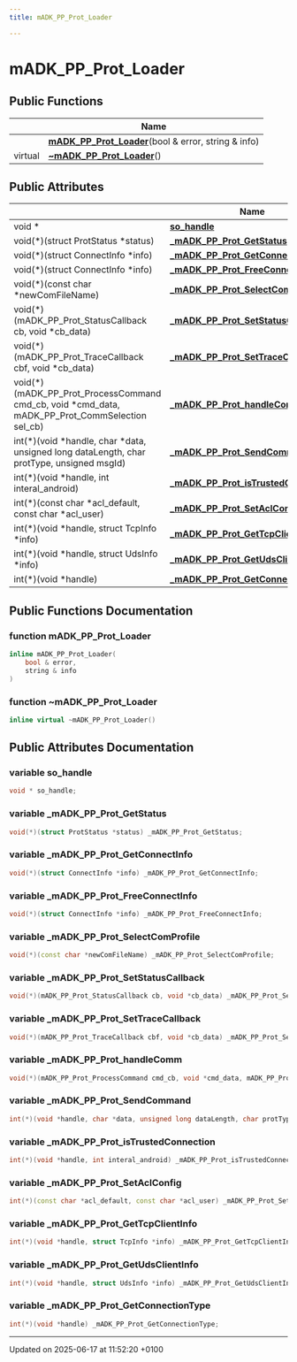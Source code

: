 ```yaml
---
title: mADK_PP_Prot_Loader

---
```


# mADK_PP_Prot_Loader





## Public Functions

|                | Name           |
| -------------- | -------------- |
| | **[mADK_PP_Prot_Loader](structm_a_d_k___p_p___prot___loader.md#function-madk-pp-prot-loader)**(bool & error, string & info) |
| virtual | **[~mADK_PP_Prot_Loader](structm_a_d_k___p_p___prot___loader.md#function-~madk-pp-prot-loader)**() |

## Public Attributes

|                | Name           |
| -------------- | -------------- |
| void * | **[so_handle](structm_a_d_k___p_p___prot___loader.md#variable-so-handle)**  |
| void(*)(struct ProtStatus *status) | **[_mADK_PP_Prot_GetStatus](structm_a_d_k___p_p___prot___loader.md#variable--madk-pp-prot-getstatus)**  |
| void(*)(struct ConnectInfo *info) | **[_mADK_PP_Prot_GetConnectInfo](structm_a_d_k___p_p___prot___loader.md#variable--madk-pp-prot-getconnectinfo)**  |
| void(*)(struct ConnectInfo *info) | **[_mADK_PP_Prot_FreeConnectInfo](structm_a_d_k___p_p___prot___loader.md#variable--madk-pp-prot-freeconnectinfo)**  |
| void(*)(const char *newComFileName) | **[_mADK_PP_Prot_SelectComProfile](structm_a_d_k___p_p___prot___loader.md#variable--madk-pp-prot-selectcomprofile)**  |
| void(*)(mADK_PP_Prot_StatusCallback cb, void *cb_data) | **[_mADK_PP_Prot_SetStatusCallback](structm_a_d_k___p_p___prot___loader.md#variable--madk-pp-prot-setstatuscallback)**  |
| void(*)(mADK_PP_Prot_TraceCallback cbf, void *cb_data) | **[_mADK_PP_Prot_SetTraceCallback](structm_a_d_k___p_p___prot___loader.md#variable--madk-pp-prot-settracecallback)**  |
| void(*)(mADK_PP_Prot_ProcessCommand cmd_cb, void *cmd_data, mADK_PP_Prot_CommSelection sel_cb) | **[_mADK_PP_Prot_handleComm](structm_a_d_k___p_p___prot___loader.md#variable--madk-pp-prot-handlecomm)**  |
| int(*)(void *handle, char *data, unsigned long dataLength, char protType, unsigned msgId) | **[_mADK_PP_Prot_SendCommand](structm_a_d_k___p_p___prot___loader.md#variable--madk-pp-prot-sendcommand)**  |
| int(*)(void *handle, int interal_android) | **[_mADK_PP_Prot_isTrustedConnection](structm_a_d_k___p_p___prot___loader.md#variable--madk-pp-prot-istrustedconnection)**  |
| int(*)(const char *acl_default, const char *acl_user) | **[_mADK_PP_Prot_SetAclConfig](structm_a_d_k___p_p___prot___loader.md#variable--madk-pp-prot-setaclconfig)**  |
| int(*)(void *handle, struct TcpInfo *info) | **[_mADK_PP_Prot_GetTcpClientInfo](structm_a_d_k___p_p___prot___loader.md#variable--madk-pp-prot-gettcpclientinfo)**  |
| int(*)(void *handle, struct UdsInfo *info) | **[_mADK_PP_Prot_GetUdsClientInfo](structm_a_d_k___p_p___prot___loader.md#variable--madk-pp-prot-getudsclientinfo)**  |
| int(*)(void *handle) | **[_mADK_PP_Prot_GetConnectionType](structm_a_d_k___p_p___prot___loader.md#variable--madk-pp-prot-getconnectiontype)**  |

## Public Functions Documentation

### function mADK_PP_Prot_Loader

```cpp
inline mADK_PP_Prot_Loader(
    bool & error,
    string & info
)
```


### function ~mADK_PP_Prot_Loader

```cpp
inline virtual ~mADK_PP_Prot_Loader()
```


## Public Attributes Documentation

### variable so_handle

```cpp
void * so_handle;
```


### variable _mADK_PP_Prot_GetStatus

```cpp
void(*)(struct ProtStatus *status) _mADK_PP_Prot_GetStatus;
```


### variable _mADK_PP_Prot_GetConnectInfo

```cpp
void(*)(struct ConnectInfo *info) _mADK_PP_Prot_GetConnectInfo;
```


### variable _mADK_PP_Prot_FreeConnectInfo

```cpp
void(*)(struct ConnectInfo *info) _mADK_PP_Prot_FreeConnectInfo;
```


### variable _mADK_PP_Prot_SelectComProfile

```cpp
void(*)(const char *newComFileName) _mADK_PP_Prot_SelectComProfile;
```


### variable _mADK_PP_Prot_SetStatusCallback

```cpp
void(*)(mADK_PP_Prot_StatusCallback cb, void *cb_data) _mADK_PP_Prot_SetStatusCallback;
```


### variable _mADK_PP_Prot_SetTraceCallback

```cpp
void(*)(mADK_PP_Prot_TraceCallback cbf, void *cb_data) _mADK_PP_Prot_SetTraceCallback;
```


### variable _mADK_PP_Prot_handleComm

```cpp
void(*)(mADK_PP_Prot_ProcessCommand cmd_cb, void *cmd_data, mADK_PP_Prot_CommSelection sel_cb) _mADK_PP_Prot_handleComm;
```


### variable _mADK_PP_Prot_SendCommand

```cpp
int(*)(void *handle, char *data, unsigned long dataLength, char protType, unsigned msgId) _mADK_PP_Prot_SendCommand;
```


### variable _mADK_PP_Prot_isTrustedConnection

```cpp
int(*)(void *handle, int interal_android) _mADK_PP_Prot_isTrustedConnection;
```


### variable _mADK_PP_Prot_SetAclConfig

```cpp
int(*)(const char *acl_default, const char *acl_user) _mADK_PP_Prot_SetAclConfig;
```


### variable _mADK_PP_Prot_GetTcpClientInfo

```cpp
int(*)(void *handle, struct TcpInfo *info) _mADK_PP_Prot_GetTcpClientInfo;
```


### variable _mADK_PP_Prot_GetUdsClientInfo

```cpp
int(*)(void *handle, struct UdsInfo *info) _mADK_PP_Prot_GetUdsClientInfo;
```


### variable _mADK_PP_Prot_GetConnectionType

```cpp
int(*)(void *handle) _mADK_PP_Prot_GetConnectionType;
```


-------------------------------

Updated on 2025-06-17 at 11:52:20 +0100